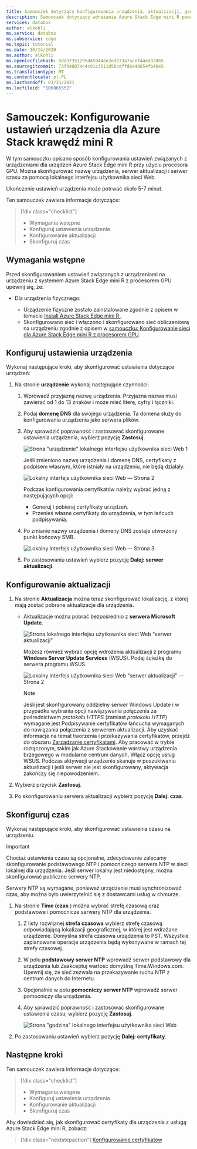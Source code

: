 ```yaml
---
title: Samouczek dotyczący konfigurowania urządzenia, aktualizacji, godziny Azure Stack urządzenia Mini R w usłudze Azure Portal
description: Samouczek dotyczący wdrażania Azure Stack Edge mini R powoduje skonfigurowanie ustawień urządzenia, aktualizacji i czasu dla urządzenia fizycznego.
services: databox
author: alkohli
ms.service: databox
ms.subservice: edge
ms.topic: tutorial
ms.date: 10/14/2020
ms.author: alkohli
ms.openlocfilehash: 5dd37351295d45944ee2ed273a7acef44ed32865
ms.sourcegitcommit: 73fb48074c4c91c3511d5bcdffd6e40854fb46e5
ms.translationtype: MT
ms.contentlocale: pl-PL
ms.lasthandoff: 03/31/2021
ms.locfileid: "106065552"
---
```

# <a name="tutorial-configure-the-device-settings-for-azure-stack-edge-mini-r"></a>Samouczek: Konfigurowanie ustawień urządzenia dla Azure Stack krawędź mini R

W tym samouczku opisano sposób konfigurowania ustawień związanych z urządzeniami dla urządzeń Azure Stack Edge mini R przy użyciu procesora GPU. Można skonfigurować nazwę urządzenia, serwer aktualizacji i serwer czasu za pomocą lokalnego interfejsu użytkownika sieci Web.

Ukończenie ustawień urządzenia może potrwać około 5-7 minut.

Ten samouczek zawiera informacje dotyczące:

> [!div class="checklist"]
>
> * Wymagania wstępne
> * Konfiguruj ustawienia urządzenia
> * Konfigurowanie aktualizacji 
> * Skonfiguruj czas

## <a name="prerequisites"></a>Wymagania wstępne

Przed skonfigurowaniem ustawień związanych z urządzeniami na urządzeniu z systemem Azure Stack Edge mini R z procesorem GPU upewnij się, że:

* Dla urządzenia fizycznego:

    - Urządzenie fizyczne zostało zainstalowane zgodnie z opisem w temacie [Install Azure Stack Edge mini R ](azure-stack-edge-mini-r-deploy-install.md).
    - Skonfigurowano sieć i włączono i skonfigurowano sieć obliczeniową na urządzeniu zgodnie z opisem w [samouczku: Konfigurowanie sieci dla Azure Stack Edge mini R z procesorem GPU](azure-stack-edge-mini-r-deploy-configure-network-compute-web-proxy.md).


## <a name="configure-device-settings"></a>Konfiguruj ustawienia urządzenia

Wykonaj następujące kroki, aby skonfigurować ustawienia dotyczące urządzeń:

1. Na stronie **urządzenie** wykonaj następujące czynności:

    1. Wprowadź przyjazną nazwę urządzenia. Przyjazna nazwa musi zawierać od 1 do 13 znaków i może mieć literę, cyfry i łączniki.

    2. Podaj **domenę DNS** dla swojego urządzenia. Ta domena służy do konfigurowania urządzenia jako serwera plików.

    3. Aby sprawdzić poprawność i zastosować skonfigurowane ustawienia urządzenia, wybierz pozycję **Zastosuj**.

        ![Strona "urządzenie" lokalnego interfejsu użytkownika sieci Web 1](./media/azure-stack-edge-mini-r-deploy-set-up-device-update-time/set-up-device-1.png)

        Jeśli zmieniono nazwę urządzenia i domenę DNS, certyfikaty z podpisem własnym, które istniały na urządzeniu, nie będą działały. 

        ![Lokalny interfejs użytkownika sieci Web — Strona 2](./media/azure-stack-edge-mini-r-deploy-set-up-device-update-time/set-up-device-2.png)

        Podczas konfigurowania certyfikatów należy wybrać jedną z następujących opcji: 
        
        - Generuj i pobieraj certyfikaty urządzeń. 
        - Przenieś własne certyfikaty do urządzenia, w tym łańcuch podpisywania.
    

    4. Po zmianie nazwy urządzenia i domeny DNS zostaje utworzony punkt końcowy SMB.  

        ![Lokalny interfejs użytkownika sieci Web — Strona 3](./media/azure-stack-edge-mini-r-deploy-set-up-device-update-time/set-up-device-3.png)

    5. Po zastosowaniu ustawień wybierz pozycję **Dalej: serwer aktualizacji**.


## <a name="configure-update"></a>Konfigurowanie aktualizacji

1. Na stronie **Aktualizacja** można teraz skonfigurować lokalizację, z której mają zostać pobrane aktualizacje dla urządzenia.  

    - Aktualizacje można pobrać bezpośrednio z **serwera Microsoft Update**.

        ![Strona lokalnego interfejsu użytkownika sieci Web "serwer aktualizacji"](./media/azure-stack-edge-mini-r-deploy-set-up-device-update-time/update-server-1.png)

        Możesz również wybrać opcję wdrożenia aktualizacji z programu **Windows Server Update Services** (WSUS). Podaj ścieżkę do serwera programu WSUS.
        
        ![Lokalny interfejs użytkownika sieci Web "serwer aktualizacji" — Strona 2](./media/azure-stack-edge-mini-r-deploy-set-up-device-update-time/update-server-2.png)

        > [!NOTE] 
        > Jeśli jest skonfigurowany oddzielny serwer Windows Update i w przypadku wybrania opcji nawiązywania połączenia za pośrednictwem *protokołu HTTPS* (zamiast *protokołu HTTP*) wymagane jest Podpisywanie certyfikatów łańcucha wymaganych do nawiązania połączenia z serwerem aktualizacji. Aby uzyskać informacje na temat tworzenia i przekazywania certyfikatów, przejdź do obszaru [Zarządzanie certyfikatami](azure-stack-edge-gpu-manage-certificates.md). Aby pracować w trybie rozłączonym, takim jak Azure Stackowanie warstwy urządzenia brzegowego w modularne centrum danych, Włącz opcję usług WSUS. Podczas aktywacji urządzenie skanuje w poszukiwaniu aktualizacji i jeśli serwer nie jest skonfigurowany, aktywacja zakończy się niepowodzeniem. 

2. Wybierz przycisk **Zastosuj**.
3. Po skonfigurowaniu serwera aktualizacji wybierz pozycję **Dalej: czas**.
    

## <a name="configure-time"></a>Skonfiguruj czas

Wykonaj następujące kroki, aby skonfigurować ustawienia czasu na urządzeniu. 

> [!IMPORTANT]
> Chociaż ustawienia czasu są opcjonalne, zdecydowanie zalecamy skonfigurowanie podstawowego NTP i pomocniczego serwera NTP w sieci lokalnej dla urządzenia. Jeśli serwer lokalny jest niedostępny, można skonfigurować publiczne serwery NTP.

Serwery NTP są wymagane, ponieważ urządzenie musi synchronizować czas, aby można było uwierzytelnić się z dostawcami usług w chmurze.

1. Na stronie **Time (czas** ) można wybrać strefę czasową oraz podstawowe i pomocnicze serwery NTP dla urządzenia.  
    
    1. Z listy rozwijanej **strefa czasowa** wybierz strefę czasową odpowiadającą lokalizacji geograficznej, w której jest wdrażane urządzenie.
        Domyślna strefa czasowa urządzenia to PST. Wszystkie zaplanowane operacje urządzenia będą wykonywane w ramach tej strefy czasowej.

    2. W polu **podstawowy serwer NTP** wprowadź serwer podstawowy dla urządzenia lub Zaakceptuj wartość domyślną Time.Windows.com.  
        Upewnij się, że sieć zezwala na przekazywanie ruchu NTP z centrum danych do Internetu.

    3. Opcjonalnie w polu **pomocniczy serwer NTP** wprowadź serwer pomocniczy dla urządzenia.

    4. Aby sprawdzić poprawność i zastosować skonfigurowane ustawienia czasu, wybierz pozycję **Zastosuj**.

        ![Strona "godzina" lokalnego interfejsu użytkownika sieci Web](./media/azure-stack-edge-mini-r-deploy-set-up-device-update-time/time-settings-1.png)

2. Po zastosowaniu ustawień wybierz pozycję **Dalej: certyfikaty**.


## <a name="next-steps"></a>Następne kroki

Ten samouczek zawiera informacje dotyczące:

> [!div class="checklist"]
>
> * Wymagania wstępne
> * Konfiguruj ustawienia urządzenia
> * Konfigurowanie aktualizacji 
> * Skonfiguruj czas

Aby dowiedzieć się, jak skonfigurować certyfikaty dla urządzenia z usługą Azure Stack Edge mini R, zobacz:

> [!div class="nextstepaction"]
> [Konfigurowanie certyfikatów](./azure-stack-edge-mini-r-deploy-configure-certificates-vpn-encryption.md)
